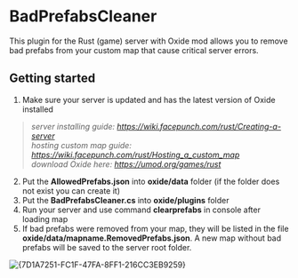 # BadPrefabsCleaner
This plugin for the Rust (game) server with Oxide mod allows you to remove bad prefabs from your custom map that cause critical server errors.

## Getting started
1. Make sure your server is updated and has the latest version of Oxide installed
> *server installing guide: https://wiki.facepunch.com/rust/Creating-a-server  
> hosting custom map guide: https://wiki.facepunch.com/rust/Hosting_a_custom_map  
> download Oxide here: https://umod.org/games/rust*
2. Put the **AllowedPrefabs.json** into **oxide/data** folder (if the folder does not exist you can create it)
3. Put the **BadPrefabsCleaner.cs** into **oxide/plugins** folder
4. Run your server and use command **clearprefabs** in console after loading map
5. If bad prefabs were removed from your map, they will be listed in the file **oxide/data/mapname.RemovedPrefabs.json**. A new map without bad prefabs will be saved to the server root folder.

![{7D1A7251-FC1F-47FA-8FF1-216CC3EB9259}](https://github.com/user-attachments/assets/473f7979-d604-4a62-bdec-9ce61eb9ab10)

